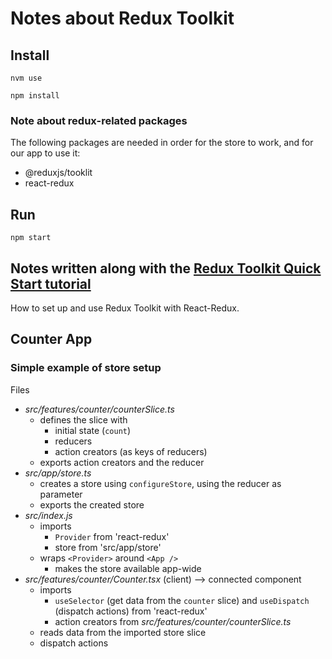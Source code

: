 # Notes about Redux Toolkit

## Install

`nvm use`

`npm install`

### Note about redux-related packages

The following packages are needed in order for the store to work, and for our app to use it:
- @reduxjs/tooklit
- react-redux

## Run

`npm start`

## Notes written along with the [Redux Toolkit Quick Start tutorial](https://redux-toolkit.js.org/tutorials/quick-start)

How to set up and use Redux Toolkit with React-Redux.

## Counter App

### Simple example of store setup

Files
- _src/features/counter/counterSlice.ts_
	- defines the slice with
		- initial state (`count`)
		- reducers
		- action creators (as keys of reducers)
	- exports action creators and the reducer
- _src/app/store.ts_
	- creates a store using `configureStore`, using the reducer as parameter
	- exports the created store
- _src/index.js_
	- imports
		- `Provider` from 'react-redux'
		- store from 'src/app/store'
	- wraps `<Provider>` around `<App />`
		- makes the store available app-wide
- _src/features/counter/Counter.tsx_ (client) --> connected component
	- imports
		- `useSelector` (get data from the `counter` slice) and `useDispatch` (dispatch actions) from 'react-redux'
		- action creators from _src/features/counter/counterSlice.ts_
	- reads data from the imported store slice
	- dispatch actions